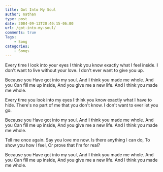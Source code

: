 ```yaml
---
title: Got Into My Soul
author: nathan
type: post
date: 2004-09-13T20:40:15-06:00
url: /got-into-my-soul/
comments: true
Tags:
    - Song
categories:
    - Songs
---
```

Every time I look into your eyes
I think you know exactly what I feel inside.
I don't want to live without your love.
I don't ever want to give you up.

Because you
Have got into my soul,
And I think you made me whole.
And you
Can fill me up inside,
And you give me a new life.
And I think you made me whole.

Every time you look into my eyes
I think you know exactly what I have to hide.
There's no part of me that you don't know.
I don't want to ever let you go.

Because you
Have got into my soul,
And I think you made me whole.
And you
Can fill me up inside,
And you give me a new life.
And I think you made me whole.

Tell me once again.
Say you love me now.
Is there anything I can do,
To show you how I feel,
Or prove that I'm for real?

Because you
Have got into my soul,
And I think you made me whole.
And you
Can fill me up inside,
And you give me a new life.
And I think you made me whole.
